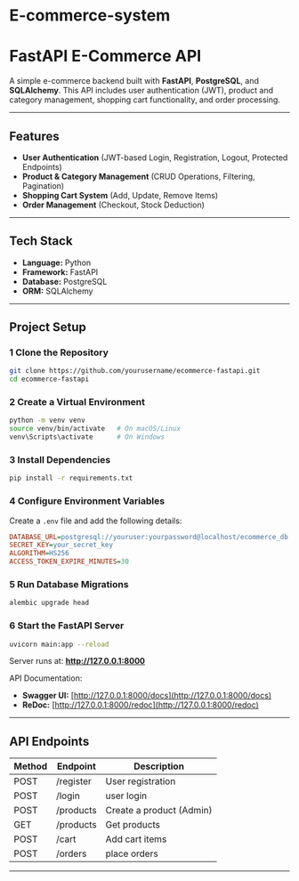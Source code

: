 # E-commerce-system
#  FastAPI E-Commerce API

A simple e-commerce backend built with **FastAPI**, **PostgreSQL**, and **SQLAlchemy**. This API includes user authentication (JWT), product and category management, shopping cart functionality, and order processing.

---

##  Features
- **User Authentication** (JWT-based Login, Registration, Logout, Protected Endpoints)
- **Product & Category Management** (CRUD Operations, Filtering, Pagination)
- **Shopping Cart System** (Add, Update, Remove Items)
- **Order Management** (Checkout, Stock Deduction)

---

##  Tech Stack
- **Language:** Python
- **Framework:** FastAPI
- **Database:** PostgreSQL
- **ORM:** SQLAlchemy


---

##  Project Setup

### 1️ Clone the Repository
```sh
git clone https://github.com/yourusername/ecommerce-fastapi.git
cd ecommerce-fastapi
```

### 2️ Create a Virtual Environment
```sh
python -m venv venv
source venv/bin/activate   # On macOS/Linux
venv\Scripts\activate      # On Windows
```

### 3️ Install Dependencies
```sh
pip install -r requirements.txt
```

### 4️ Configure Environment Variables
Create a `.env` file and add the following details:
```ini
DATABASE_URL=postgresql://youruser:yourpassword@localhost/ecommerce_db
SECRET_KEY=your_secret_key
ALGORITHM=HS256
ACCESS_TOKEN_EXPIRE_MINUTES=30
```

### 5️ Run Database Migrations
```sh
alembic upgrade head
```

### 6️ Start the FastAPI Server
```sh
uvicorn main:app --reload
```

Server runs at: **http://127.0.0.1:8000**

API Documentation:
- **Swagger UI:** [http://127.0.0.1:8000/docs](http://127.0.0.1:8000/docs)
- **ReDoc:** [http://127.0.0.1:8000/redoc](http://127.0.0.1:8000/redoc)

---

##  API Endpoints



| Method | Endpoint        | Description               |
|--------|----------------|---------------------------|
| POST    | /register      |User registration |
| POST    | /login |user login       |
| POST   | /products      | Create a product (Admin)  |
| GET    | /products | Get products  |
| POST | /cart |Add cart items  |
| POST    | /orders    | place orders        |




---

